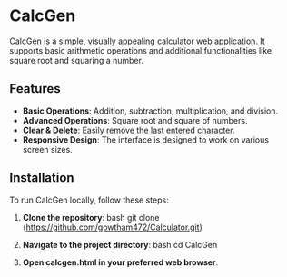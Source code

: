 # CalcGen

CalcGen is a simple, visually appealing calculator web application. It supports basic arithmetic operations and additional functionalities like square root and squaring a number.

## Features

- **Basic Operations**: Addition, subtraction, multiplication, and division.
- **Advanced Operations**: Square root and square of numbers.
- **Clear & Delete**: Easily remove the last entered character.
- **Responsive Design**: The interface is designed to work on various screen sizes.

## Installation

To run CalcGen locally, follow these steps:

1. **Clone the repository**:
   bash
   git clone (https://github.com/gowtham472/Calculator.git)

2. **Navigate to the project directory**: 
   bash
   cd CalcGen
   
4. **Open calcgen.html in your preferred web browser**.
